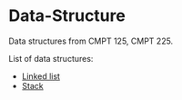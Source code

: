# Data-Structure
Data structures from CMPT 125, CMPT 225.

List of data structures:
- [Linked list](linklist.md)
- [Stack](stack.md)
